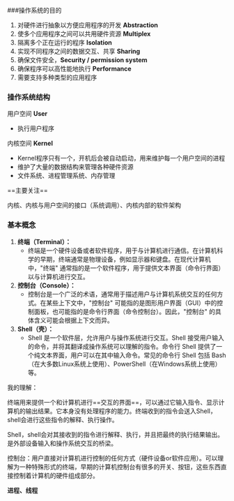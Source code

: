 ###操作系统的目的

1. 对硬件进行抽象以方便应用程序的开发   **Abstraction**
2. 使多个应用程序之间可以共用硬件资源    **Multiplex**
3. 隔离多个正在运行的程序   **Isolation**
4. 实现不同程序之间的数据交互、共享  **Sharing**
5. 确保文件安全，**Security  /  permission system**
6. 确保程序可以高性能地执行  **Performance**
7. 需要支持多种类型的应用程序 



### 操作系统结构

用户空间  **User**

- 执行用户程序

内核空间 **Kernel**

- Kernel程序只有一个，开机后会被自动启动，用来维护每一个用户空间的进程
- 维护了大量的数据结构来管理各种硬件资源
- 文件系统、进程管理系统、内存管理

==主要关注==

内核、内核与用户空间的接口（系统调用）、内核内部的软件架构





### 基本概念

1. **终端（Terminal）：**
   - 终端是一个硬件设备或者软件程序，用于与计算机进行通信。在计算机科学的早期，终端通常是物理设备，例如显示器和键盘。在现代计算机中，"终端" 通常指的是一个软件程序，用于提供文本界面（命令行界面）以与计算机进行交互。
2. **控制台（Console）：**
   - 控制台是一个广泛的术语，通常用于描述用户与计算机系统交互的任何方式。在某些上下文中，"控制台" 可能指的是图形用户界面（GUI）中的控制面板，也可能指的是命令行界面（命令控制台）。因此，"控制台" 的具体含义可能会根据上下文而异。
3. **Shell（壳）：**
   - Shell 是一个软件层，允许用户与操作系统进行交互。Shell 接受用户输入的命令，并将其翻译成操作系统可以理解的指令。命令行 Shell 提供了一个纯文本界面，用户可以在其中输入命令。常见的命令行 Shell 包括 Bash（在大多数Linux系统上使用）、PowerShell（在Windows系统上使用）等。

我的理解：

终端用来提供一个和计算机进行==交互的界面==，可以通过它输入指令、显示计算机的输出结果。它本身没有处理程序的能力。终端收到的指令会送入Shell，shell会进行这些指令的解释、执行操作。

Shell，shell会对其接收到的指令进行解释、执行，并且把最终的执行结果输出。是外部设备输入和操作系统交互的桥梁。 

控制台：用户直接对计算机进行控制的任何方式（硬件设备or软件应用）。可以理解为一种特殊形式的终端，早期的计算机控制台有很多的开关、按钮，这些东西直接控制着计算机的硬件组成部分。



**进程、线程**

